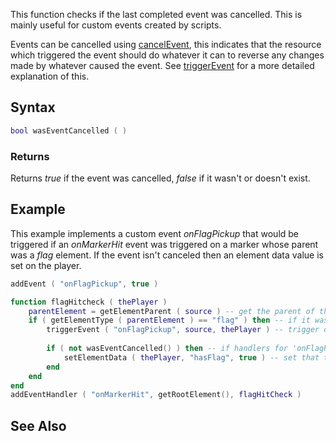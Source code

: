 This function checks if the last completed event was cancelled. This is mainly useful for custom events created by scripts.

Events can be cancelled using [cancelEvent](/cancelEvent.md "wikilink"), this indicates that the resource which triggered the event should do whatever it can to reverse any changes made by whatever caused the event. See [triggerEvent](/triggerEvent.md "wikilink") for a more detailed explanation of this.

Syntax
------

``` lua
bool wasEventCancelled ( )   
```

### Returns

Returns *true* if the event was cancelled, *false* if it wasn't or doesn't exist.

Example
-------

This example implements a custom event *onFlagPickup* that would be triggered if an *onMarkerHit* event was triggered on a marker whose parent was a *flag* element. If the event isn't canceled then an element data value is set on the player.

``` lua
addEvent ( "onFlagPickup", true )

function flagHitcheck ( thePlayer )
    parentElement = getElementParent ( source ) -- get the parent of the marker
    if ( getElementType ( parentElement ) == "flag" ) then -- if it was a flag element then
        triggerEvent ( "onFlagPickup", source, thePlayer ) -- trigger our onFlagPickup event
        
        if ( not wasEventCancelled() ) then -- if handlers for 'onFlagPickup' didn't cancel it then
            setElementData ( thePlayer, "hasFlag", true ) -- set that the player picked up the flag
        end
    end
end
addEventHandler ( "onMarkerHit", getRootElement(), flagHitCheck )
```

See Also
--------
